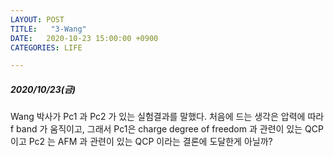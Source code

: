```yaml
---
LAYOUT: POST
TITLE:   "3-Wang"
DATE:   2020-10-23 15:00:00 +0900
CATEGORIES: LIFE

---
```




#####  2020/10/23(금)


Wang 박사가 Pc1 과 Pc2 가 있는 실험결과를 말했다. 처음에 드는 생각은 압력에 따라 f band 가 움직이고, 그래서 Pc1은 charge degree of freedom 과 관련이 있는 QCP 이고 Pc2 는 AFM 과 관련이 있는 QCP 이라는 결론에 도달한게 아닐까?

